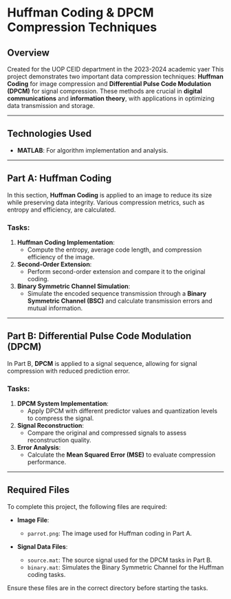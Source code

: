# Huffman Coding & DPCM Compression Techniques

## Overview
Created for the UOP CEID department in the 2023-2024 academic yaer
This project demonstrates two important data compression techniques: **Huffman Coding** for image compression and **Differential Pulse Code Modulation (DPCM)** for signal compression. These methods are crucial in **digital communications** and **information theory**, with applications in optimizing data transmission and storage.

---

## Technologies Used
- **MATLAB**: For algorithm implementation and analysis.

---

## Part A: Huffman Coding

In this section, **Huffman Coding** is applied to an image to reduce its size while preserving data integrity. Various compression metrics, such as entropy and efficiency, are calculated.

### Tasks:
1. **Huffman Coding Implementation**:
   - Compute the entropy, average code length, and compression efficiency of the image.
2. **Second-Order Extension**:
   - Perform second-order extension and compare it to the original coding.
3. **Binary Symmetric Channel Simulation**:
   - Simulate the encoded sequence transmission through a **Binary Symmetric Channel (BSC)** and calculate transmission errors and mutual information.

---

## Part B: Differential Pulse Code Modulation (DPCM)

In Part B, **DPCM** is applied to a signal sequence, allowing for signal compression with reduced prediction error.

### Tasks:
1. **DPCM System Implementation**:
   - Apply DPCM with different predictor values and quantization levels to compress the signal.
2. **Signal Reconstruction**:
   - Compare the original and compressed signals to assess reconstruction quality.
3. **Error Analysis**:
   - Calculate the **Mean Squared Error (MSE)** to evaluate compression performance.

---

## Required Files

To complete this project, the following files are required:

- **Image File**:
  - `parrot.png`: The image used for Huffman coding in Part A.

- **Signal Data Files**:
  - `source.mat`: The source signal used for the DPCM tasks in Part B.
  - `binary.mat`: Simulates the Binary Symmetric Channel for the Huffman coding tasks.

Ensure these files are in the correct directory before starting the tasks.
